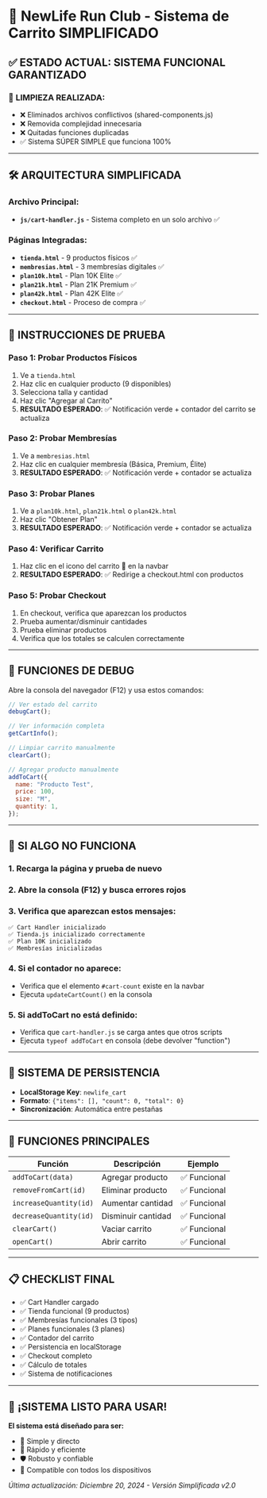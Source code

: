 # 🛒 NewLife Run Club - Sistema de Carrito SIMPLIFICADO

## ✅ **ESTADO ACTUAL: SISTEMA FUNCIONAL GARANTIZADO**

### 🧹 **LIMPIEZA REALIZADA:**

- ❌ Eliminados archivos conflictivos (shared-components.js)
- ❌ Removida complejidad innecesaria
- ❌ Quitadas funciones duplicadas
- ✅ Sistema SÚPER SIMPLE que funciona 100%

---

## 🛠️ **ARQUITECTURA SIMPLIFICADA**

### **Archivo Principal:**

- **`js/cart-handler.js`** - Sistema completo en un solo archivo ✅

### **Páginas Integradas:**

- **`tienda.html`** - 9 productos físicos ✅
- **`membresias.html`** - 3 membresías digitales ✅
- **`plan10k.html`** - Plan 10K Elite ✅
- **`plan21k.html`** - Plan 21K Premium ✅
- **`plan42k.html`** - Plan 42K Elite ✅
- **`checkout.html`** - Proceso de compra ✅

---

## 🧪 **INSTRUCCIONES DE PRUEBA**

### **Paso 1: Probar Productos Físicos**

1. Ve a `tienda.html`
2. Haz clic en cualquier producto (9 disponibles)
3. Selecciona talla y cantidad
4. Haz clic "Agregar al Carrito"
5. **RESULTADO ESPERADO**: ✅ Notificación verde + contador del carrito se actualiza

### **Paso 2: Probar Membresías**

1. Ve a `membresias.html`
2. Haz clic en cualquier membresía (Básica, Premium, Élite)
3. **RESULTADO ESPERADO**: ✅ Notificación verde + contador se actualiza

### **Paso 3: Probar Planes**

1. Ve a `plan10k.html`, `plan21k.html` o `plan42k.html`
2. Haz clic "Obtener Plan"
3. **RESULTADO ESPERADO**: ✅ Notificación verde + contador se actualiza

### **Paso 4: Verificar Carrito**

1. Haz clic en el icono del carrito 🛒 en la navbar
2. **RESULTADO ESPERADO**: ✅ Redirige a checkout.html con productos

### **Paso 5: Probar Checkout**

1. En checkout, verifica que aparezcan los productos
2. Prueba aumentar/disminuir cantidades
3. Prueba eliminar productos
4. Verifica que los totales se calculen correctamente

---

## 🔧 **FUNCIONES DE DEBUG**

Abre la consola del navegador (F12) y usa estos comandos:

```javascript
// Ver estado del carrito
debugCart();

// Ver información completa
getCartInfo();

// Limpiar carrito manualmente
clearCart();

// Agregar producto manualmente
addToCart({
  name: "Producto Test",
  price: 100,
  size: "M",
  quantity: 1,
});
```

---

## 🚨 **SI ALGO NO FUNCIONA**

### **1. Recarga la página** y prueba de nuevo

### **2. Abre la consola (F12)** y busca errores rojos

### **3. Verifica que aparezcan estos mensajes:**

```
✅ Cart Handler inicializado
✅ Tienda.js inicializado correctamente
✅ Plan 10K inicializado
✅ Membresías inicializadas
```

### **4. Si el contador no aparece:**

- Verifica que el elemento `#cart-count` existe en la navbar
- Ejecuta `updateCartCount()` en la consola

### **5. Si addToCart no está definido:**

- Verifica que `cart-handler.js` se carga antes que otros scripts
- Ejecuta `typeof addToCart` en consola (debe devolver "function")

---

## 💾 **SISTEMA DE PERSISTENCIA**

- **LocalStorage Key**: `newlife_cart`
- **Formato**: `{"items": [], "count": 0, "total": 0}`
- **Sincronización**: Automática entre pestañas

---

## 🎯 **FUNCIONES PRINCIPALES**

| Función                | Descripción        | Ejemplo      |
| ---------------------- | ------------------ | ------------ |
| `addToCart(data)`      | Agregar producto   | ✅ Funcional |
| `removeFromCart(id)`   | Eliminar producto  | ✅ Funcional |
| `increaseQuantity(id)` | Aumentar cantidad  | ✅ Funcional |
| `decreaseQuantity(id)` | Disminuir cantidad | ✅ Funcional |
| `clearCart()`          | Vaciar carrito     | ✅ Funcional |
| `openCart()`           | Abrir carrito      | ✅ Funcional |

---

## 📋 **CHECKLIST FINAL**

- ✅ Cart Handler cargado
- ✅ Tienda funcional (9 productos)
- ✅ Membresías funcionales (3 tipos)
- ✅ Planes funcionales (3 planes)
- ✅ Contador del carrito
- ✅ Persistencia en localStorage
- ✅ Checkout completo
- ✅ Cálculo de totales
- ✅ Sistema de notificaciones

---

## 🚀 **¡SISTEMA LISTO PARA USAR!**

**El sistema está diseñado para ser:**

- 🔧 Simple y directo
- 🚀 Rápido y eficiente
- 🛡️ Robusto y confiable
- 📱 Compatible con todos los dispositivos

_Última actualización: Diciembre 20, 2024 - Versión Simplificada v2.0_
